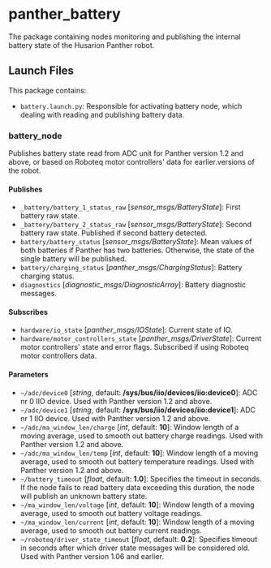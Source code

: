 # panther_battery

The package containing nodes monitoring and publishing the internal battery state of the Husarion Panther robot.

## Launch Files

This package contains:

- `battery.launch.py`: Responsible for activating battery node, which dealing with reading and publishing battery data.

### battery_node

Publishes battery state read from ADC unit for Panther version 1.2 and above, or based on Roboteq motor controllers' data for earlier.versions of the robot.

#### Publishes

- `_battery/battery_1_status_raw` [*sensor_msgs/BatteryState*]: First battery raw state.
- `_battery/battery_2_status_raw` [*sensor_msgs/BatteryState*]: Second battery raw state. Published if second battery detected.
- `battery/battery_status` [*sensor_msgs/BatteryState*]: Mean values of both batteries if Panther has two batteries. Otherwise, the state of the single battery will be published.
- `battery/charging_status` [*panther_msgs/ChargingStatus*]: Battery charging status.
- `diagnostics` [*diagnostic_msgs/DiagnosticArray*]: Battery diagnostic messages.

#### Subscribes

- `hardware/io_state` [*panther_msgs/IOState*]: Current state of IO.
- `hardware/motor_controllers_state` [*panther_msgs/DriverState*]: Current motor controllers' state and error flags. Subscribed if using Roboteq motor controllers data.

#### Parameters

- `~/adc/device0` [*string*, default: **/sys/bus/iio/devices/iio:device0**]: ADC nr 0 IIO device. Used with Panther version 1.2 and above.
- `~/adc/device1` [*string*, default: **/sys/bus/iio/devices/iio:device1**]: ADC nr 1 IIO device. Used with Panther version 1.2 and above.
- `~/adc/ma_window_len/charge` [*int*, default: **10**]: Window length of a moving average, used to smooth out battery charge readings. Used with Panther version 1.2 and above.
- `~/adc/ma_window_len/temp` [*int*, default: **10**]: Window length of a moving average, used to smooth out battery temperature readings. Used with Panther version 1.2 and above.
- `~/battery_timeout` [*float*, default: **1.0**]: Specifies the timeout in seconds. If the node fails to read battery data exceeding this duration, the node will publish an unknown battery state.
- `~/ma_window_len/voltage` [*int*, default: **10**]: Window length of a moving average, used to smooth out battery voltage readings.
- `~/ma_window_len/current` [*int*, default: **10**]: Window length of a moving average, used to smooth out battery current readings.
- `~/roboteq/driver_state_timeout` [*float*, default: **0.2**]: Specifies timeout in seconds after which driver state messages will be considered old. Used with Panther version 1.06 and earlier.

